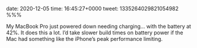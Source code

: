 date: 2020-12-05
time: 16:45:27+0000
tweet: 1335264029821054982
%%%

My MacBook Pro just powered down needing charging… with the battery at 42%. It does this a lot. I’d take slower build times on battery power if the Mac had something like the iPhone’s peak performance limiting.
